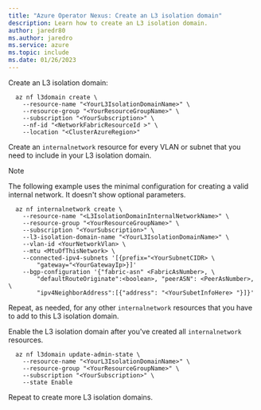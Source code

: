 ```yaml
---
title: "Azure Operator Nexus: Create an L3 isolation domain"
description: Learn how to create an L3 isolation domain.
author: jaredr80
ms.author: jaredro
ms.service: azure
ms.topic: include
ms.date: 01/26/2023
---
```


Create an L3 isolation domain:

```azurecli
  az nf l3domain create \
    --resource-name "<YourL3IsolationDomainName>" \
    --resource-group "<YourResourceGroupName>" \
    --subscription "<YourSubscription>" \
    --nf-id "<NetworkFabricResourceId >" \
    --location "<ClusterAzureRegion>"
```

Create an `internalnetwork` resource for every VLAN or subnet that you need to include in your L3 isolation domain.

> [!NOTE]
> The following example uses the minimal configuration for creating a valid internal network. It doesn't show optional parameters.

```azurecli
  az nf internalnetwork create \
    --resource-name "<L3IsolationDomainInternalNetworkName>" \
    --resource-group "<YourResourceGroupName>" \
    --subscription "<YourSubscription>" \
    --l3-isolation-domain-name "<YourL3IsolationDomainName>" \
    --vlan-id <YourNetworkVlan> \
    --mtu <MtuOfThisNetwork> \
    --connected-ipv4-subnets '[{prefix="<YourSubnetCIDR> \
        "gateway="<YourGatewayIp>}]'
    --bgp-configuration '{"fabric-asn" <FabricAsNumber>, \
        "defaultRouteOriginate":<boolean>, "peerASN": <PeerAsNumber>, \
        "ipv4NeighborAddress":[{"address": "<YourSubetInfoHere> "}]}'
```

Repeat, as needed, for any other `internalnetwork` resources that you have to add to this L3 isolation domain.

Enable the L3 isolation domain after you've created all `internalnetwork` resources.

```azurecli
  az nf l3domain update-admin-state \
    --resource-name "<YourL3IsolationDomainName>" \
    --resource-group "<YourResourceGroupName>" \
    --subscription "<YourSubscription>" \
    --state Enable
```

Repeat to create more L3 isolation domains.
